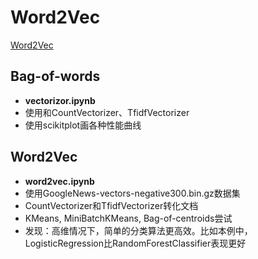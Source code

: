 # Word2Vec

[Word2Vec](https://www.kaggle.com/c/word2vec-nlp-tutorial)

## Bag-of-words

- **vectorizor.ipynb**
- 使用和CountVectorizer、TfidfVectorizer
- 使用scikitplot画各种性能曲线

## Word2Vec

- **word2vec.ipynb**
- 使用GoogleNews-vectors-negative300.bin.gz数据集
- CountVectorizer和TfidfVectorizer转化文档
- KMeans, MiniBatchKMeans, Bag-of-centroids尝试
- 发现：高维情况下，简单的分类算法更高效。比如本例中，LogisticRegression比RandomForestClassifier表现更好

